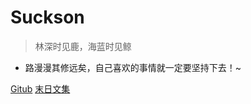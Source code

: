 <!--
 * @Descripttion: 
 * @version: 
 * @Author: suckson
 * @Date: 2019-04-02 12:06:29
 * @LastEditors: suckson
 * @LastEditTime: 2019-10-23 09:29:23
 -->
<!-- ![logo](_media/icon.svg) -->

# Suckson

> 林深时见鹿，海蓝时见鲸

* 路漫漫其修远矣，自己喜欢的事情就一定要坚持下去！~

[Gitub](https://github.com/Suckson?tab=repositories/)
[末日文集](/arctile/biyele/biyele)
